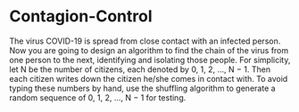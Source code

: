 # Contagion-Control 
The virus COVID-19 is spread from close contact with an infected person. Now you are going to design an algorithm to find the chain of the virus from one person to the next, identifying and isolating those people. For simplicity, let N be the number of citizens, each denoted by 0, 1, 2, ..., N − 1. Then each citizen writes down the citizen he/she comes in contact with. To avoid typing these numbers by hand, use the shuffling algorithm to generate a random sequence of 0, 1, 2, ..., N − 1 for testing. 
